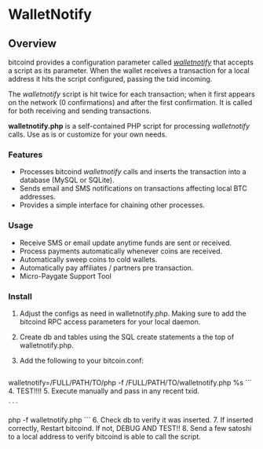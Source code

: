 WalletNotify
============


## Overview
bitcoind provides a configuration parameter called [*walletnotify*](https://en.bitcoin.it/wiki/Running_Bitcoin) that accepts a script as its parameter.  When the wallet receives a transaction for a local address it hits the script configured, passing the txid incoming.  

The *walletnotify* script is hit twice for each transaction; when it first appears on the network (0 confirmations) and after the first confirmation.  It is called for both receiving and sending transactions.

**walletnotify.php** is a self-contained PHP script for processing *walletnotify* calls.  Use as is or customize for your own needs.

### Features
- Processes bitcoind *walletnotify* calls and inserts the transaction into a database (MySQL or SQLite).
- Sends email and SMS notifications on transactions affecting local BTC addresses.
- Provides a simple interface for chaining other processes.


### Usage
- Receive SMS or email update anytime funds are sent or received.
- Process payments automatically whenever coins are received.
- Automatically sweep coins to cold wallets.
- Automatically pay affiliates / partners pre transaction.
- Micro-Paygate Support Tool

### Install
1. Adjust the configs as need in walletnotify.php. Making sure to add the bitcoind RPC access parameters for your local daemon.
2. Create db and tables using the SQL create statements a the top of walletnotify.php.
3. Add the following to your bitcoin.conf:

	```
walletnotify=/FULL/PATH/TO/php -f /FULL/PATH/TO/walletnotify.php %s
	```
4. TEST!!!!
5. Execute manually and pass in any recent txid.

	```
php -f walletnotify.php <txid>
	```
6. Check db to verify it was inserted.
7. If inserted correctly, Restart bitcoind.  If not, DEBUG AND TEST!!
8. Send a few satoshi to a local address to verify bitcoind is able to call the script.




